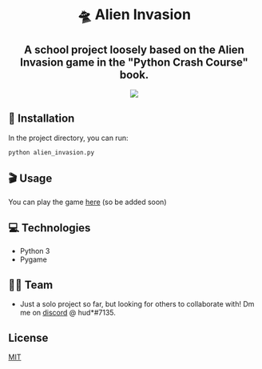 <h1 align="center">🛸 Alien Invasion</h1>

<h2 align="center">A school project loosely based on the Alien Invasion game in the "Python Crash Course" book.</h1>

<p align="center">
  <img src="./images/game-ex.gif" />
</p>

## 🔐 Installation

In the project directory, you can run:
```bash
python alien_invasion.py
```

## 🎬 Usage

You can play the game [here](website) (so be added soon)

## 💻 Technologies

- Python 3
- Pygame

## 🧑‍💻 Team

- Just a solo project so far, but looking for others to collaborate with! Dm me on [discord](https://discord.com) @ hud*#7135.

## License
[MIT](https://choosealicense.com/licenses/mit/)
